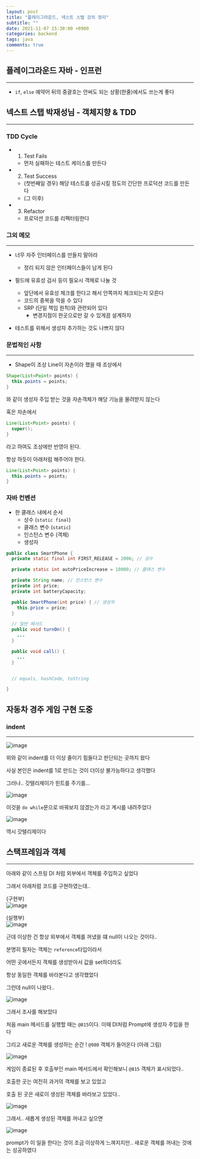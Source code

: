 ```yaml
---
layout: post
title: "플레이그라운드, 넥스트 스탭 강의 정리"
subtitle: ""
date: 2021-11-07 15:30:00 +0900
categories: backend
tags: java
comments: true
---
```


## 플레이그라운드 자바 - 인프런

---

- `if`, `else` 예약어 뒤의 중괄호는 안써도 되는 상황(한줄)에서도 쓰는게 좋다

## 넥스트 스탭 박재성님 - 객체지향 & TDD

---

### TDD Cycle

- 1. Test Fails
  - 먼저 실패하는 테스트 케이스를 만든다
- 2. Test Success
  - (첫번째일 경우) 해당 테스트를 성공시킬 정도의 간단한 프로덕션 코드를 만든다
  - (그 이후)
- 3. Refactor
  - 프로덕션 코드를 리펙터링한다

### 그외 메모

---

- 너무 자주 인터페이스를 만들지 말아라

  - 정리 되지 않은 인터페이스들이 남게 된다

- 필드에 유효성 검사 등이 필요시 객체로 나눌 것

  - 앞단에서 유효성 체크를 한다고 해서 안쪽까지 체크되는지 모른다
  - 코드의 중복을 막을 수 있다
  - SRP (단일 책임 원칙)와 관련되어 있다
    - 변경지점이 한곳으로만 갈 수 있게끔 설계하자

- 테스트를 위해서 생성자 추가하는 것도 나쁘지 않다

### 문법적인 사항

---

- Shape이 조상 Line이 자손이라 했을 때 조상에서

```java
Shape(List<Point> points) {
  this.points = points;
}
```

와 같이 생성자 주입 받는 것을 자손객체가 해당 기능을 물려받지 않는다

혹은 자손에서

```java
Line(List<Point> points) {
  super();
}
```

라고 하여도 조상에만 반영이 된다.

항상 하듯이 아래처럼 해주어야 한다.

```java
Line(List<Point> points) {
  this.points = points;
}
```

### 자바 컨벤션

- 한 클래스 내에서 순서
  - 상수 (`static final`)
  - 클래스 변수 (`static`)
  - 인스턴스 변수 (객체)
  - 생성자

```java
public class SmartPhone {
  private static final int FIRST_RELEASE = 2006; // 상수

  private static int autoPriceIncrease = 10000; // 클래스 변수

  private String name; // 인스턴스 변수
  private int price;
  private int batteryCapacity;

  public SmartPhone(int price) { // 생성자
    this.price = price;
  }

  // 일반 메서드
  public void turnOn() {
    ...
  }

  public void call() {
    ...
  }


  // equals, hashCode, toString

}
```

## 자동차 경주 게임 구현 도중

### indent

---

![image](https://user-images.githubusercontent.com/66164361/142017242-341e5226-6a91-4315-8b24-3c20a387dd42.png)

위와 같이 indent를 더 이상 줄이기 힘들다고 판단되는 곳까지 왔다

사실 본인은 indent를 1로 만드는 것이 더이상 불가능하다고 생각했다

그러나.. 갓텔리제이가 힌트를 주기를...

![image](https://user-images.githubusercontent.com/66164361/142017625-640925cb-3b66-4edd-aaec-632c10181fe8.png)

이것을 `do while`문으로 바꿔보지 않겠는가 라고 계시를 내려주었다

![image](https://user-images.githubusercontent.com/66164361/142017793-fd9fc0d8-0e70-4c9d-b5d0-863372e675ed.png)

역시 갓텔리제이다

## 스택프레임과 객체

---

아래와 같이 스프링 DI 처럼 외부에서 객체를 주입하고 싶었다

그래서 아래처럼 코드를 구현하였는데..

(구현부)  
![image](https://user-images.githubusercontent.com/66164361/142428308-35a2b099-f816-4a6b-a357-6b0556071f80.png)

(실행부)  
![image](https://user-images.githubusercontent.com/66164361/142428485-822b8a7e-2ff4-46a7-a363-969c11805929.png)

근데 이상한 건 항상 외부에서 객체를 꺼냈을 떄 null이 나오는 것이다..

분명히 필자는 객체는 `reference`타입이라서

어떤 곳에서든지 객체를 생성받아서 값을 set하더라도

항상 동일한 객체를 바라본다고 생각했었다

그런데 null이 나왔다..

![image](https://user-images.githubusercontent.com/66164361/142427722-3dfc963a-e444-48c5-b6cc-abcde1c2e4b6.png)

그래서 조사를 해보았다

처음 main 메서드를 실행할 때는 `@815`이다. 이때 DI처럼 Prompt에 생성자 주입을 한다

그리고 새로운 객체를 생성하는 순간 ! `@980` 객체가 들어온다 (아래 그림)

![image](https://user-images.githubusercontent.com/66164361/142427805-e3746cd8-583f-4957-9aa8-30a7e947f28f.png)

게임이 종료된 후 호출부인 main 메서드에서 확인해보니 `@815` 객체가 표시되었다..

호출한 곳는 여전히 과거의 객체를 보고 있었고

호출 된 곳은 새로이 생성된 객체를 바라보고 있었다..

![image](https://user-images.githubusercontent.com/66164361/142427938-b450b27a-d07c-4c58-94d3-6cd8f5a7e35f.png)

그래서.. 새롭게 생성된 객체를 꺼내고 싶으면

![image](https://user-images.githubusercontent.com/66164361/142429671-48f74265-481d-40aa-ba32-ad35d8057242.png)

prompt가 이 일을 한다는 것이 조금 이상하게 느껴지지만.. 새로운 객체를 꺼내는 것에는 성공하였다
